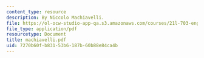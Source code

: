 ```yaml
---
content_type: resource
description: By Niccolo Machiavelli.
file: https://ol-ocw-studio-app-qa.s3.amazonaws.com/courses/21l-703-english-renaissance-drama-theatre-and-society-in-the-age-of-shakespeare-fall-2003/7270b60fb83153b6187b60b88e84ca4b_machiavelli.pdf
file_type: application/pdf
resourcetype: Document
title: machiavelli.pdf
uid: 7270b60f-b831-53b6-187b-60b88e84ca4b
---
```


